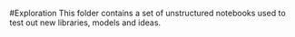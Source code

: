 #Exploration
This folder contains a set of unstructured notebooks used to test out new libraries, models and ideas.